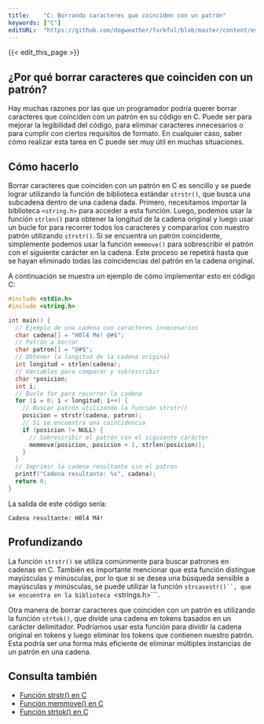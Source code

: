```yaml
---
title:    "C: Borrando caracteres que coinciden con un patrón"
keywords: ["C"]
editURL:  "https://github.com/dogweather/forkful/blob/master/content/es/c/deleting-characters-matching-a-pattern.md"
---
```


{{< edit_this_page >}}

## ¿Por qué borrar caracteres que coinciden con un patrón?

Hay muchas razones por las que un programador podría querer borrar caracteres que coinciden con un patrón en su código en C. Puede ser para mejorar la legibilidad del código, para eliminar caracteres innecesarios o para cumplir con ciertos requisitos de formato. En cualquier caso, saber cómo realizar esta tarea en C puede ser muy útil en muchas situaciones.

## Cómo hacerlo

Borrar caracteres que coinciden con un patrón en C es sencillo y se puede lograr utilizando la función de biblioteca estándar ```strstr()```, que busca una subcadena dentro de una cadena dada. Primero, necesitamos importar la biblioteca ```<string.h>``` para acceder a esta función. Luego, podemos usar la función ```strlen()``` para obtener la longitud de la cadena original y luego usar un bucle for para recorrer todos los caracteres y compararlos con nuestro patrón utilizando ```strstr()```. Si se encuentra un patrón coincidente, simplemente podemos usar la función ```memmove()``` para sobrescribir el patrón con el siguiente carácter en la cadena. Este proceso se repetirá hasta que se hayan eliminado todas las coincidencias del patrón en la cadena original.

A continuación se muestra un ejemplo de cómo implementar esto en código C:

```C
#include <stdio.h>
#include <string.h>

int main() {
  // Ejemplo de una cadena con caracteres innecesarios
  char cadena[] = "H0l4 M4! @#$";
  // Patrón a borrar
  char patron[] = "@#$";
  // Obtener la longitud de la cadena original
  int longitud = strlen(cadena);
  // Variables para comparar y sobrescribir
  char *posicion;
  int i;
  // Bucle for para recorrer la cadena
  for (i = 0; i < longitud; i++) {
    // Buscar patrón utilizando la función strstr()
    posicion = strstr(cadena, patron);
    // Si se encuentra una coincidencia
    if (posicion != NULL) {
      // Sobrescribir el patrón con el siguiente carácter
      memmove(posicion, posicion + 1, strlen(posicion));
    }
  }
  // Imprimir la cadena resultante sin el patrón
  printf("Cadena resultante: %s", cadena);
  return 0;
}
```

La salida de este código sería:

```
Cadena resultante: H0l4 M4! 
```

## Profundizando

La función ```strstr()``` se utiliza comúnmente para buscar patrones en cadenas en C. También es importante mencionar que esta función distingue mayúsculas y minúsculas, por lo que si se desea una búsqueda sensible a mayúsculas y minúsculas, se puede utilizar la función ```strcasestr()``, que se encuentra en la biblioteca ```<strings.h>```. 

Otra manera de borrar caracteres que coinciden con un patrón es utilizando la función ```strtok()```, que divide una cadena en tokens basados en un carácter delimitador. Podríamos usar esta función para dividir la cadena original en tokens y luego eliminar los tokens que contienen nuestro patrón. Esta podría ser una forma más eficiente de eliminar múltiples instancias de un patrón en una cadena.

## Consulta también

- [Función strstr() en C](https://www.geeksforgeeks.org/strstr-in-c/)
- [Función memmove() en C](https://www.geeksforgeeks.org/memmove-in-c/)
- [Función strtok() en C](https://www.geeksforgeeks.org/strtok-strtok_r-functions-c-examples/)